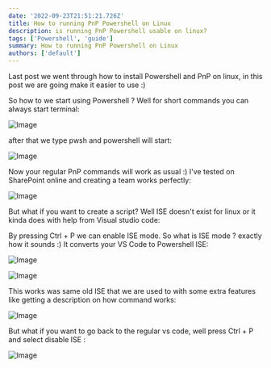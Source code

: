 ```yaml
---
date: '2022-09-23T21:51:21.726Z'
title: How to running PnP Powershell on Linux
description: is running PnP Powershell usable on linux?
tags: ['Powershell', 'guide']
summary: How to running PnP Powershell on Linux
authors: ['default']
---
```


Last post we went through how to install Powershell and PnP on linux, in this post we are going make it easier to use :)

So how to we start using Powershell ? Well for short commands you can always start terminal:

![Image](/static/images/assets/screenshot-from-2022-09-23-23-02-32.png)

after that we type pwsh and powershell will start:

![Image](/static/images/assets/screenshot-from-2022-09-23-23-03-09.png)

Now your regular PnP commands will work as usual :) I've tested on SharePoint online and creating a team works perfectly:

![Image](/static/images/assets/screenshot-from-2022-09-23-23-10-10.png)

But what if you want to create a script? Well ISE doesn't exist for linux or it kinda does with help from Visual studio code:

By pressing Ctrl + P we can enable ISE mode. So what is ISE mode ? exactly how it sounds :) It converts your VS Code to Powershell ISE:

![Image](/static/images/assets/screenshot-from-2022-09-23-23-14-03.png)

![Image](/static/images/assets/screenshot-from-2022-09-23-23-17-29.png)

This works was same old ISE that we are used to with some extra features like getting a description on how command works:

![Image](/static/images/assets/screenshot-from-2022-09-23-23-27-45.png)

But what if you want to go back to the regular vs code, well press Ctrl + P and select disable ISE :

![Image](/static/images/assets/screenshot-from-2022-09-23-23-31-02.png)
